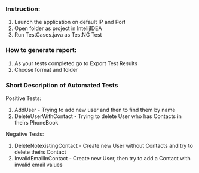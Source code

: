 ### Instruction:
1. Launch the application on default IP and Port
2. Open folder as project in IntelijIDEA
3. Run TestCases.java as TestNG Test

### How to generate report:
1. As your tests completed go to Export Test Results
2. Choose format and folder

### Short Description of Automated Tests
Positive Tests:
1. AddUser - Trying to add new user and then to find them by name
2. DeleteUserWithContact - Trying to delete User who has Contacts in theirs PhoneBook

Negative Tests:
1. DeleteNotexistingContact - Create new User without Contacts and try to delete theirs Contact
2. InvalidEmailInContact - Create new User, then try to add a Contact with invalid email values 